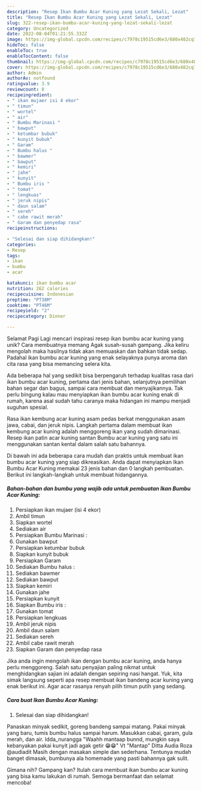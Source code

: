 ```yaml
---
description: "Resep Ikan Bumbu Acar Kuning yang Lezat Sekali, Lezat"
title: "Resep Ikan Bumbu Acar Kuning yang Lezat Sekali, Lezat"
slug: 322-resep-ikan-bumbu-acar-kuning-yang-lezat-sekali-lezat
category: Uncategorized
date: 2022-08-04T01:21:55.332Z
image: https://img-global.cpcdn.com/recipes/c7978c19515cd6e3/680x482cq70/ikan-bumbu-acar-kuning-foto-resep-utama.jpg
hideToc: false
enableToc: true
enableTocContent: false
thumbnail: https://img-global.cpcdn.com/recipes/c7978c19515cd6e3/680x482cq70/ikan-bumbu-acar-kuning-foto-resep-utama.jpg
cover: https://img-global.cpcdn.com/recipes/c7978c19515cd6e3/680x482cq70/ikan-bumbu-acar-kuning-foto-resep-utama.jpg
author: Admin
authorAv: notfound
ratingvalue: 3.9
reviewcount: 8
recipeingredient:
- " ikan mujaer isi 4 ekor"
- " timun"
- " wortel"
- " air"
- " Bumbu Marinasi "
- " bawput"
- " ketumbar bubuk"
- " kunyit bubuk"
- " Garam"
- " Bumbu halus "
- " bawmer"
- " bawput"
- " kemiri"
- " jahe"
- " kunyit"
- " Bumbu iris "
- " tomat"
- " lengkuas"
- " jeruk nipis"
- " daun salam"
- " sereh"
- " cabe rawit merah"
- " Garam dan penyedap rasa"
recipeinstructions:

- "Selesai dan siap dihidangkan!"
categories:
- Resep
tags:
- ikan
- bumbu
- acar

katakunci: ikan bumbu acar 
nutrition: 262 calories
recipecuisine: Indonesian
preptime: "PT38M"
cooktime: "PT46M"
recipeyield: "2"
recipecategory: Dinner

---
```



Selamat Pagi Lagi mencari inspirasi resep ikan bumbu acar kuning yang unik? Cara membuatnya memang Agak susah-susah gampang. Jika keliru mengolah maka hasilnya tidak akan memuaskan dan bahkan tidak sedap. Padahal ikan bumbu acar kuning yang enak selayaknya punya aroma dan cita rasa yang bisa memancing selera kita.


Ada beberapa hal yang sedikit bisa berpengaruh terhadap kualitas rasa dari ikan bumbu acar kuning, pertama dari jenis bahan, selanjutnya pemilihan bahan segar dan bagus, sampai cara membuat dan menyajikannya. Tak perlu bingung kalau mau menyiapkan ikan bumbu acar kuning enak di rumah, karena asal sudah tahu caranya maka hidangan ini mampu menjadi suguhan spesial.

Rasa ikan kembung acar kuning asam pedas berkat menggunakan asam jawa, cabai, dan jeruk nipis. Langkah pertama dalam membuat ikan kembung acar kuning adalah menggoreng ikan yang sudah dimarinasi. Resep ikan patin acar kuning santan Bumbu acar kuning yang satu ini menggunakan santan kental dalam salah satu bahannya.


Di bawah ini ada beberapa cara mudah dan praktis untuk membuat ikan bumbu acar kuning yang siap dikreasikan. Anda dapat menyiapkan Ikan Bumbu Acar Kuning memakai 23 jenis bahan dan 0 langkah pembuatan. Berikut ini langkah-langkah untuk membuat hidangannya.

<!--inarticleads1-->

##### Bahan-bahan dan bumbu yang wajib ada untuk pembuatan Ikan Bumbu Acar Kuning:

1. Persiapkan  ikan mujaer (isi 4 ekor)
1. Ambil  timun
1. Siapkan  wortel
1. Sediakan  air
1. Persiapkan  Bumbu Marinasi :
1. Gunakan  bawput
1. Persiapkan  ketumbar bubuk
1. Siapkan  kunyit bubuk
1. Persiapkan  Garam
1. Sediakan  Bumbu halus :
1. Sediakan  bawmer
1. Sediakan  bawput
1. Siapkan  kemiri
1. Gunakan  jahe
1. Persiapkan  kunyit
1. Siapkan  Bumbu iris :
1. Gunakan  tomat
1. Persiapkan  lengkuas
1. Ambil  jeruk nipis
1. Ambil  daun salam
1. Sediakan  sereh
1. Ambil  cabe rawit merah
1. Siapkan  Garam dan penyedap rasa


Jika anda ingin mengolah ikan dengan bumbu acar kuning, anda hanya perlu menggoreng. Salah satu penyajian paling nikmat untuk menghidangkan sajian ini adalah dengan sepiring nasi hangat. Yuk, kita simak langsung seperti apa resep membuat ikan bandeng acar kuning yang enak berikut ini. Agar acar rasanya renyah pilih timun putih yang sedang. 

<!--inarticleads2-->

##### Cara buat Ikan Bumbu Acar Kuning:


1. Selesai dan siap dihidangkan!

Panaskan minyak sedikit, goreng bandeng sampai matang. Pakai minyak yang baru, tumis bumbu halus sampai harum. Masukkan cabai, garam, gula merah, dan air. Idda_nurangga &#34;Waahh mantaap bunnd, mungkin saya kebanyakan pakai kunyit jadi agak getir 😁😁&#34; Vt &#34;Mantap&#34; Ditta Audia Roza @audiadit Masih dengan masakan simple dan sederhana. Tentunya mudah banget dimasak, bumbunya ala homemade yang pasti bahannya gak sulit. 

Gimana nih? Gampang kan? Itulah cara membuat ikan bumbu acar kuning yang bisa kamu lakukan di rumah. Semoga bermanfaat dan selamat mencoba!
